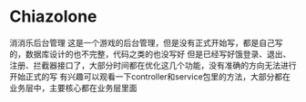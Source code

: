 # Chiazolone
消消乐后台管理
这是一个游戏的后台管理，但是没有正式开始写，都是自己写的，数据库设计的也不完整，代码之类的也没写好
但是已经写好饿登录、退出、注册、拦截器接口了，大部分时间都在优化这几个功能，没有准确的方向无法进行开始正式的写
有兴趣可以观看一下controller和service包里的方法，大部分都在业务层中，主要核心都在业务层里面
